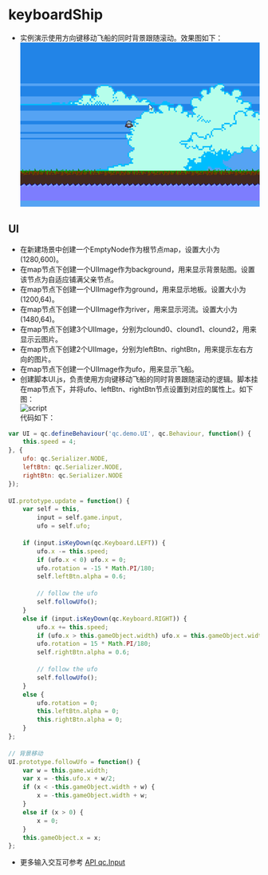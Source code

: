 # keyboardShip

* 实例演示使用方向键移动飞船的同时背景跟随滚动。效果图如下：<br>
![keyboardShip](images\UI.gif)

## UI

* 在新建场景中创建一个EmptyNode作为根节点map，设置大小为(1280,600)。
* 在map节点下创建一个UIImage作为background，用来显示背景贴图。设置该节点为自适应铺满父亲节点。
* 在map节点下创建一个UIImage作为ground，用来显示地板。设置大小为(1200,64)。
* 在map节点下创建一个UIImage作为river，用来显示河流。设置大小为(1480,64)。
* 在map节点下创建3个UIImage，分别为clound0、clound1、clound2，用来显示云图片。
* 在map节点下创建2个UIImage，分别为leftBtn、rightBtn，用来提示左右方向的图片。
* 在map节点下创建一个UIImage作为ufo，用来显示飞船。
* 创建脚本UI.js，负责使用方向键移动飞船的同时背景跟随滚动的逻辑。脚本挂在map节点下，并将ufo、leftBtn、rightBtn节点设置到对应的属性上。如下图：<br>
![script](images\script.png)<br>
代码如下：<br>

```javascript
var UI = qc.defineBehaviour('qc.demo.UI', qc.Behaviour, function() {
    this.speed = 4;
}, {
    ufo: qc.Serializer.NODE,
    leftBtn: qc.Serializer.NODE,
    rightBtn: qc.Serializer.NODE
});

UI.prototype.update = function() {
    var self = this,
        input = self.game.input,
        ufo = self.ufo;
    
    if (input.isKeyDown(qc.Keyboard.LEFT)) {
        ufo.x -= this.speed;
        if (ufo.x < 0) ufo.x = 0;
        ufo.rotation = -15 * Math.PI/180;
        self.leftBtn.alpha = 0.6;
        
        // follow the ufo
        self.followUfo();
    }
    else if (input.isKeyDown(qc.Keyboard.RIGHT)) {
        ufo.x += this.speed;
        if (ufo.x > this.gameObject.width) ufo.x = this.gameObject.width;
        ufo.rotation = 15 * Math.PI/180;
        self.rightBtn.alpha = 0.6;
        
        // follow the ufo
        self.followUfo();
    }
    else {
        ufo.rotation = 0;
        this.leftBtn.alpha = 0;
        this.rightBtn.alpha = 0;
    }
};

// 背景移动
UI.prototype.followUfo = function() {
    var w = this.game.width;
    var x = -this.ufo.x + w/2;
    if (x < -this.gameObject.width + w) {
        x = -this.gameObject.width + w;
    }
    else if (x > 0) {
        x = 0;
    }
    this.gameObject.x = x;
};
```
* 更多输入交互可参考 [API qc.Input](http://docs.zuoyouxi.com/api/input/Input.html)
